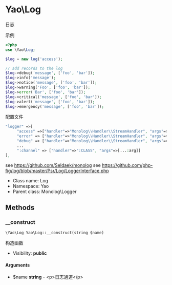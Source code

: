 Yao\Log
===============

日志

示例

```php
<?php
use \Yao\Log;

$log = new log('access');

// add records to the log
$log->debug('message', ['foo', 'bar']);
$log->info('message');
$log->notice('message', ['foo', 'bar']);
$log->warning('Foo', ['foo', 'bar']);
$log->error('Bar', ['foo', 'bar']);
$log->critical('message', ['foo', 'bar']);
$log->alert('message', ['foo', 'bar']);
$log->emergency('message', ['foo', 'bar']);

```

配置文件

```php
"logger" =>[
     "access" =>["handler"=>"Monolog\\Handler\\StreamHandler", "args"=>["/logs/yao-access.log", 'debug']],
     "error" => ["handler"=>"Monolog\\Handler\\StreamHandler", "args"=>["/logs/yao-error.log", 'debug']],
     "debug" => ["handler"=>"Monolog\\Handler\\StreamHandler", "args"=>["/logs/yao-debug.log", 'debug']],
     ...
     ":channel" => ["handler"=>":CLASS", "args"=>[...:arg]]
],
```

see https://github.com/Seldaek/monolog
see https://github.com/php-fig/log/blob/master/Psr/Log/LoggerInterface.php


* Class name: Log
* Namespace: Yao
* Parent class: Monolog\Logger







Methods
-------


### __construct

    \Yao\Log Yao\Log::__construct(string $name)

构造函数



* Visibility: **public**


#### Arguments
* $name **string** - &lt;p&gt;日志通道&lt;/p&gt;


